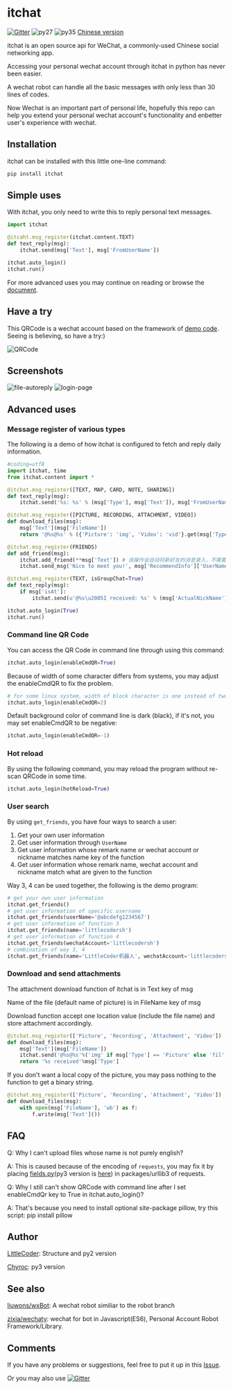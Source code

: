# itchat

[![Gitter][gitter-picture]][gitter] ![py27][py27] ![py35][py35] [Chinese version][chinese-version]

itchat is an open source api for WeChat, a commonly-used Chinese social networking app.

Accessing your personal wechat account through itchat in python has never been easier.

A wechat robot can handle all the basic messages with only less than 30 lines of codes.

Now Wechat is an important part of personal life, hopefully this repo can help you extend your personal wechat account's functionality and enbetter user's experience with wechat.

## Installation

itchat can be installed with this little one-line command:

```python
pip install itchat
```

## Simple uses

With itchat, you only need to write this to reply personal text messages.

```python
import itchat

@itcaht.msg_register(itchat.content.TEXT)
def text_reply(msg):
    itchat.send(msg['Text'], msg['FromUserName'])

itchat.auto_login()
itchat.run()
```

For more advanced uses you may continue on reading or browse the [document][document].

## Have a try

This QRCode is a wechat account based on the framework of [demo code][robot-source-code]. Seeing is believing, so have a try:)

![QRCode][robot-qr]

## Screenshots

![file-autoreply][robot-demo-file] ![login-page][robot-demo-login]

## Advanced uses

### Message register of various types

The following is a demo of how itchat is configured to fetch and reply daily information.

```python
#coding=utf8
import itchat, time
from itchat.content import *

@itchat.msg_register([TEXT, MAP, CARD, NOTE, SHARING])
def text_reply(msg):
    itchat.send('%s: %s' % (msg['Type'], msg['Text']), msg['FromUserName'])

@itchat.msg_register([PICTURE, RECORDING, ATTACHMENT, VIDEO])
def download_files(msg):
    msg['Text'](msg['FileName'])
    return '@%s@%s' % ({'Picture': 'img', 'Video': 'vid'}.get(msg['Type'], 'fil'), msg['FileName'])

@itchat.msg_register(FRIENDS)
def add_friend(msg):
    itchat.add_friend(**msg['Text']) # 该操作会自动将新好友的消息录入，不需要重载通讯录
    itchat.send_msg('Nice to meet you!', msg['RecommendInfo']['UserName'])

@itchat.msg_register(TEXT, isGroupChat=True)
def text_reply(msg):
    if msg['isAt']:
        itchat.send(u'@%s\u2005I received: %s' % (msg['ActualNickName'], msg['Content']), msg['FromUserName'])

itchat.auto_login(True)
itchat.run()
```

### Command line QR Code

You can access the QR Code in command line through using this command:

```python
itchat.auto_login(enableCmdQR=True)
```

Because of width of some character differs from systems, you may adjust the enableCmdQR to fix the problem.

```python
# for some linux system, width of block character is one instead of two, so enableCmdQR should be 2
itchat.auto_login(enableCmdQR=2)
```

Default background color of command line is dark (black), if it's not, you may set enableCmdQR to be negative:

```python
itchat.auto_login(enableCmdQR=-1)
```

### Hot reload

By using the following command, you may reload the program without re-scan QRCode in some time.

```python
itchat.auto_login(hotReload=True)
```

### User search

By using `get_friends`, you have four ways to search a user:
1. Get your own user information
2. Get user information through `UserName`
3. Get user information whose remark name or wechat account or nickname matches name key of the function
4. Get user information whose remark name, wechat account and nickname match what are given to the function

Way 3, 4 can be used together, the following is the demo program:

```python
# get your own user information
itchat.get_friends()
# get user information of specific username
itchat.get_friends(userName='@abcdefg1234567')
# get user information of function 3
itchat.get_friends(name='littlecodersh')
# get user information of function 4
itchat.get_friends(wechatAccount='littlecodersh')
# combination of way 3, 4
itchat.get_friends(name='LittleCoder机器人', wechatAccount='littlecodersh')
```

### Download and send attachments

The attachment download function of itchat is in Text key of msg

Name of the file (default name of picture) is in FileName key of msg

Download function accept one location value (include the file name) and store attachment accordingly.

```python
@itchat.msg_register(['Picture', 'Recording', 'Attachment', 'Video'])
def download_files(msg):
    msg['Text'](msg['FileName'])
    itchat.send('@%s@%s'%('img' if msg['Type'] == 'Picture' else 'fil', msg['FileName']), msg['FromUserName'])
    return '%s received'%msg['Type']
```

If you don't want a local copy of the picture, you may pass nothing to the function to get a binary string.

```python
@itchat.msg_register(['Picture', 'Recording', 'Attachment', 'Video'])
def download_files(msg):
    with open(msg['FileName'], 'wb') as f:
        f.write(msg['Text']())
```

## FAQ

Q: Why I can't upload files whose name is not purely english?

A: This is caused because of the encoding of `requests`, you may fix it by placing [fields.py][fields.py-2](py3 version is [here][fields.py-3]) in packages/urllib3 of requests.

Q: Why I still can't show QRCode with command line after I set enableCmdQr key to True in itchat.auto_login()?

A: That's because you need to install optional site-package pillow, try this script: pip install pillow

## Author

[LittleCoder][littlecodersh]: Structure and py2 version

[Chyroc][Chyroc]: py3 version

## See also

[liuwons/wxBot][liuwons-wxBot]: A wechat robot similiar to the robot branch

[zixia/wechaty][zixia-wechaty]: wechat for bot in Javascript(ES6), Personal Account Robot Framework/Library.

## Comments

If you have any problems or suggestions, feel free to put it up in this [Issue][issue#1].

Or you may also use [![Gitter][gitter-picture]][gitter]

[gitter-picture]: https://badges.gitter.im/littlecodersh/ItChat.svg
[gitter]: https://gitter.im/littlecodersh/ItChat?utm_source=badge&utm_medium=badge&utm_campaign=pr-badge
[py27]: https://img.shields.io/badge/python-2.7-ff69b4.svg
[py35]: https://img.shields.io/badge/python-3.5-red.svg
[chinese-version]: https://github.com/littlecodersh/ItChat/blob/master/README.md
[document]: https://itchat.readthedocs.org/zh/latest/
[robot-source-code]: https://gist.github.com/littlecodersh/ec8ddab12364323c97d4e36459174f0d
[robot-qr]: http://7xrip4.com1.z0.glb.clouddn.com/ItChat%2FQRCode2.jpg?imageView/2/w/400/
[robot-demo-file]: http://7xrip4.com1.z0.glb.clouddn.com/ItChat%2FScreenshots%2F%E5%BE%AE%E4%BF%A1%E8%8E%B7%E5%8F%96%E6%96%87%E4%BB%B6%E5%9B%BE%E7%89%87.png?imageView/2/w/300/
[robot-demo-login]: http://7xrip4.com1.z0.glb.clouddn.com/ItChat%2FScreenshots%2F%E7%99%BB%E5%BD%95%E7%95%8C%E9%9D%A2%E6%88%AA%E5%9B%BE.jpg?imageView/2/w/450/
[fields.py-2]: https://gist.github.com/littlecodersh/9a0c5466f442d67d910f877744011705
[fields.py-3]: https://gist.github.com/littlecodersh/e93532d5e7ddf0ec56c336499165c4dc
[littlecodersh]: https://github.com/littlecodersh
[Chyroc]: https://github.com/Chyroc
[liuwons-wxBot]: https://github.com/liuwons/wxBot
[zixia-wechaty]: https://github.com/zixia/wechaty
[issue#1]: https://github.com/littlecodersh/ItChat/issues/1
